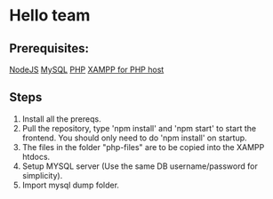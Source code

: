 # Hello team

## Prerequisites:
[NodeJS](https://nodejs.org/en/download/)
[MySQL](https://dev.mysql.com/downloads/mysql/)
[PHP](https://www.php.net/manual/en/install.php)
[XAMPP for PHP host](https://www.apachefriends.org/download.html)

## Steps
1. Install all the prereqs.
2. Pull the repository, type 'npm install' and 'npm start' to start the frontend. You should only need to do 'npm install' on startup.
3. The files in the folder "php-files" are to be copied into the XAMPP htdocs.
4. Setup MYSQL server (Use the same DB username/password for simplicity).
5. Import mysql dump folder.
